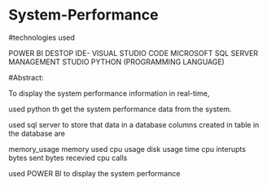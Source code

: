 # System-Performance

#technologies used

POWER BI DESTOP
IDE- VISUAL STUDIO CODE
MICROSOFT SQL SERVER MANAGEMENT STUDIO
PYTHON (PROGRAMMING LANGUAGE)

#Abstract:

To display the system performance information in real-time,

used python th get the system performance data from the system.

used sql server to store that data in a database
columns created in table in the database are

memory_usage
memory used
cpu usage
disk usage
time
cpu interupts
bytes sent
bytes recevied
cpu calls

used POWER BI to display the system performance 
